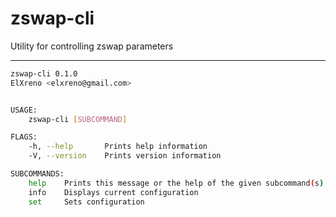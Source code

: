 # zswap-cli
Utility for controlling zswap parameters

---

```bash
zswap-cli 0.1.0
ElXreno <elxreno@gmail.com>


USAGE:
    zswap-cli [SUBCOMMAND]

FLAGS:
    -h, --help       Prints help information
    -V, --version    Prints version information

SUBCOMMANDS:
    help    Prints this message or the help of the given subcommand(s)
    info    Displays current configuration
    set     Sets configuration
```